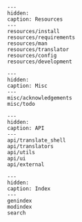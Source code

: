 <!-- markdownlint-disable MD041-->

```{toctree}
---
hidden:
caption: Resources
---
resources/install
resources/requirements
resources/man
resources/translator
resources/config
resources/development
```

```{toctree}
---
hidden:
caption: Misc
---
misc/acknowledgements
misc/todo
```

```{toctree}
---
hidden:
caption: API
---
api/translate_shell
api/translators
api/utils
api/ui
api/external
```

```{toctree}
---
hidden:
caption: Index
---
genindex
modindex
search
```

```{include} ../README.md
```
